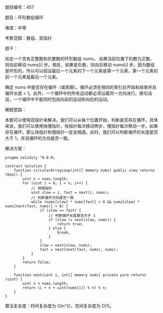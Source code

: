题目编号：457

题目：环形数组循环

难度：中等

考察范围：数组、双指针

题干：

给定一个含有正整数和负整数的环形数组 nums。 如果当前位置下的数为正数，则向前移动 nums[i] 步。相反，如果是负数，则向后移动 nums[i] 步。因为数组是环形的，所以可以假设最后一个元素的下一个元素是第一个元素，第一个元素的前一个元素是最后一个元素。

确定 nums 中是否存在循环（或周期）。循环必须在相同的索引处开始和结束并且循环长度 > 1。此外，一个循环中的所有运动都必须沿着同一方向进行。换句话说，一个循环中不能同时包括向前的运动和向后的运动。

解题思路：

本题可以使用双指针来解决。我们可以从每个位置开始，判断是否存在循环。具体来说，我们可以使用快慢指针，快指针每次移动两步，慢指针每次移动一步。如果存在循环，那么快指针和慢指针一定会相遇。此时，我们可以判断循环的长度是否大于 1，并且循环的方向是否一致。

解决方案：

```solidity
pragma solidity ^0.8.0;

contract Solution {
    function circularArrayLoop(int[] memory nums) public view returns (bool) {
        uint n = nums.length;
        for (uint i = 0; i < n; i++) {
            // 快慢指针
            uint slow = i, fast = next(i, nums);
            // 判断循环方向是否一致
            while (nums[slow] * nums[fast] > 0 && nums[slow] * nums[next(fast, nums)] > 0) {
                if (slow == fast) {
                    // 判断循环长度是否大于 1
                    if (slow != next(slow, nums)) {
                        return true;
                    } else {
                        break;
                    }
                }
                slow = next(slow, nums);
                fast = next(next(fast, nums), nums);
            }
        }
        return false;
    }

    function next(uint i, int[] memory nums) private pure returns (uint) {
        uint n = nums.length;
        return (i + n + uint(nums[i]) % n) % n;
    }
}
```

算法复杂度：时间复杂度为 O(n^2)，空间复杂度为 O(1)。